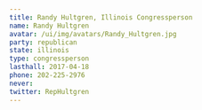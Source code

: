 ```yaml
---
title: Randy Hultgren, Illinois Congressperson
name: Randy Hultgren
avatar: /ui/img/avatars/Randy_Hultgren.jpg
party: republican
state: illinois
type: congressperson
lasthall: 2017-04-18
phone: 202-225-2976
never: 
twitter: RepHultgren
---
```

